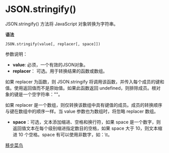 # JSON.stringify()
JSON.stringify() 方法将 JavaScript 对象转换为字符串。

**语法**

`JSON.stringify(value[, replacer[, space]])`

参数说明：

- **value**: 必须，一个有效的JSON对象。
- **replacer**：
可选。用于转换结果的函数或数组。

如果 replacer 为函数，则 JSON.stringify 将调用该函数，并传入每个成员的键和值。使用返回值而不是原始值。如果此函数返回 undefined，则排除成员。根对象的键是一个空字符串：""。

如果 replacer 是一个数组，则仅转换该数组中具有键值的成员。成员的转换顺序与键在数组中的顺序一样。当 value 参数也为数组时，将忽略 replacer 数组。

- **space**：可选，文本添加缩进、空格和换行符，如果 space 是一个数字，则返回值文本在每个级别缩进指定数目的空格，如果 space 大于 10，则文本缩进 10 个空格。space 有可以使用非数字，如：\t。

[移步菜鸟](http://www.runoob.com/json/json-stringify.html)

